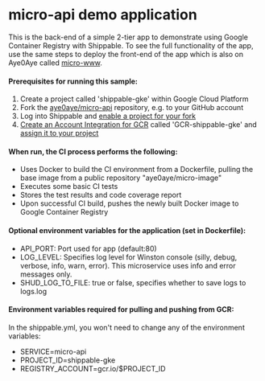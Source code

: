 # micro-api demo application

This is the back-end of a simple 2-tier app to demonstrate using Google Container Registry
with Shippable. To see the full functionality
of the app, use the same steps to deploy the front-end of the app which is also
on Aye0Aye called [micro-www](https://github.com/aye0aye/micro-www).

#### Prerequisites for running this sample:
1. Create a project called 'shippable-gke' within Google Cloud Platform
2. Fork the [aye0aye/micro-api]() repository, e.g. to your GitHub account
3. Log into Shippable and [enable a project for your fork](http://docs.shippable.com/ci_subscriptions/#enabling-a-project)
4. [Create an Account Integration for GCR](http://docs.shippable.com/int_docker_registries/#google-container-registry-gcr)
 called 'GCR-shippable-gke' and [assign it to your project](http://docs.shippable.com/ci_projects/#enabling-integrations)

#### When run, the CI process performs the following:
* Uses Docker to build the CI environment from a Dockerfile, pulling the base
image from a public repository "aye0aye/micro-image"
* Executes some basic CI tests
* Stores the test results and code coverage report
* Upon successful CI build, pushes the newly built Docker image to Google Container Registry

#### Optional environment variables for the application (set in Dockerfile):
- API_PORT: Port used for app (default:80)
- LOG_LEVEL: Specifies log level for Winston console (silly, debug, verbose, info, warn, error).
This microservice uses info and error messages only.
- SHUD_LOG_TO_FILE: true or false, specifies whether to save logs to logs.log

#### Environment variables required for pulling and pushing from GCR:
In the shippable.yml, you won't need to change any of the environment variables:
- SERVICE=micro-api
- PROJECT_ID=shippable-gke
- REGISTRY_ACCOUNT=gcr.io/$PROJECT_ID
